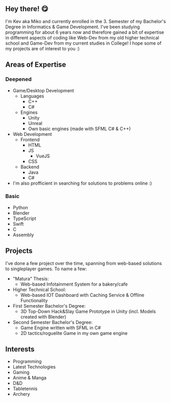 ## Hey there! 😋

I'm Kev aka Miko and currently enrolled in the 3. Semester of my Bachelor's Degree in Informatics & Game Development.
I've been studying programming for about 6 years now and therefore gained a bit of expertise in different aspects of coding like Web-Dev from my old higher technical school and Game-Dev from my current studies in College! I hope some of my projects are of interest to you :)

## Areas of Expertise

### Deepened
- Game/Desktop Development
  - Languages
    - C++
    - C#
  - Engines
    - Unity
    - Unreal
    - Own basic engines (made with SFML C# & C++)
- Web Development
  - Frontend
    - HTML
    - JS
      - VueJS
    - CSS
  - Backend
    - Java
    - C#
- I'm also profficient in searching for solutions to problems online :)

### Basic
- Python
- Blender
- TypeScript
- Swift
- C
- Assembly

## Projects

I've done a few project over the time, spanning from web-based solutions to singleplayer games.
To name a few:
- "Matura" Thesis:
  - Web-based Infotainment System for a bakery/cafe
- Higher Technical School:
  - Web-based IOT Dashboard with Caching Service & Offline Functionality
- First Semester Bachelor's Degree:
  - 3D Top-Down Hack&Slay Game Prototype in Unity (incl. Models created with Blender)
- Second Semester Bachelor's Degree:
  - Game Engine written with SFML in C#
  - 2D tactics/roguelite Game in my own game engine

## Interests

- Programming
- Latest Technologies
- Gaming
- Anime & Manga
- D&D
- Tabletennis
- Archery
